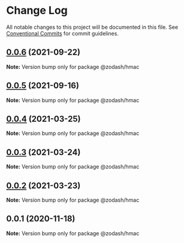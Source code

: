 # Change Log

All notable changes to this project will be documented in this file.
See [Conventional Commits](https://conventionalcommits.org) for commit guidelines.

## [0.0.6](https://github.com/zcorky/zodash/compare/@zodash/hmac@0.0.5...@zodash/hmac@0.0.6) (2021-09-22)

**Note:** Version bump only for package @zodash/hmac





## [0.0.5](https://github.com/zcorky/zodash/compare/@zodash/hmac@0.0.4...@zodash/hmac@0.0.5) (2021-09-16)

**Note:** Version bump only for package @zodash/hmac





## [0.0.4](https://github.com/zcorky/zodash/compare/@zodash/hmac@0.0.3...@zodash/hmac@0.0.4) (2021-03-25)

**Note:** Version bump only for package @zodash/hmac





## [0.0.3](https://github.com/zcorky/zodash/compare/@zodash/hmac@0.0.2...@zodash/hmac@0.0.3) (2021-03-24)

**Note:** Version bump only for package @zodash/hmac





## [0.0.2](https://github.com/zcorky/zodash/compare/@zodash/hmac@0.0.1...@zodash/hmac@0.0.2) (2021-03-23)

**Note:** Version bump only for package @zodash/hmac





## 0.0.1 (2020-11-18)

**Note:** Version bump only for package @zodash/hmac

